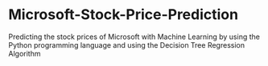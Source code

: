 # Microsoft-Stock-Price-Prediction
Predicting the stock prices of Microsoft with Machine Learning by using the Python programming language and using the Decision Tree Regression  Algorithm

